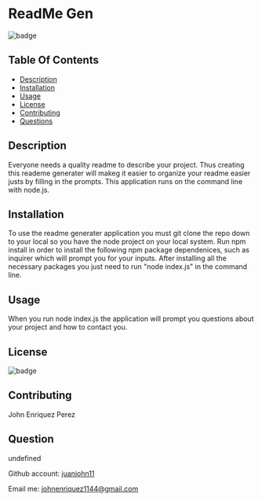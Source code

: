 # ReadMe Gen
  ![badge](https://img.shields.io/badge/license-MIT-brightgreen)  

## Table Of Contents
- [Description](#Discription)
- [Installation](#Installation)
- [Usage](#Usage)
- [License](#License) 
- [Contributing](#Contributing)
- [Questions](#Question)

## Description
Everyone needs a quality readme to describe your project. Thus creating this reademe generater will makeg it easier to organize your readme easier justs by filling in the prompts. This application runs on the command line with node.js.

## Installation
To use the readme generater application you must git clone the repo down to your local so you have the node project on your local system. Run npm install in order to install the following npm package dependenices, such as inquirer which will prompt you for your inputs. After installing all the necessary packages you just need to run "node index.js" in the command line. 

## Usage
When you run node index.js the application will prompt you questions about your project and how to contact you.

## License
![badge](https://img.shields.io/badge/license-MIT-brightgreen)

## Contributing
John Enriquez Perez

## Question
undefined

Github account: [juanjohn11](https://github.com/juanjohn11)

Email me: johnenriquez1144@gmail.com
